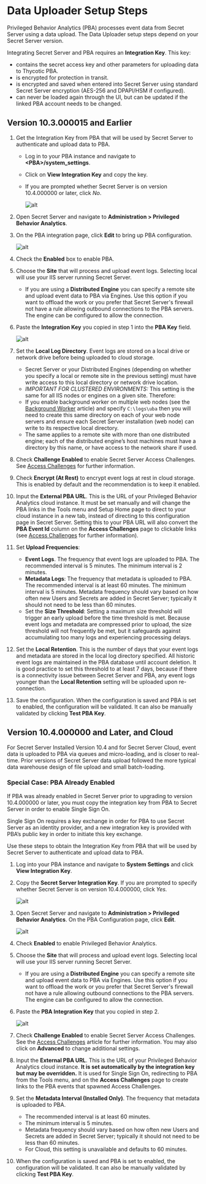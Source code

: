 ﻿[title]: # (Data Uploader Setup)
[tags]: # (secret server)
[priority]: # (3030)

# Data Uploader Setup Steps

Privileged Behavior Analytics (PBA) processes event data from Secret Server using a data upload. The Data Uploader setup steps depend on your Secret Server version.

Integrating Secret Server and PBA requires an **Integration Key**. This key:  
* contains the secret access key and other parameters for uploading data to Thycotic PBA.
* is encrypted for protection in transit.
* is encrypted and saved when entered into Secret Server using standard Secret Server encryption (AES-256 and DPAPI/HSM if configured).
* can never be loaded again through the UI, but can be updated if the linked PBA account needs to be changed.

## Version 10.3.000015 and Earlier

1. Get the Integration Key from PBA that will be used by Secret Server to authenticate and upload data to PBA.
    * Log in to your PBA instance and navigate to **\<PBA\>/system_settings**.
    * Click on **View Integration Key** and copy the key.
    * If you are prompted whether Secret Server is on version 10.4.000000 or later, click *No*.

        ![alt](images/01-data-uploader.png)

1. Open Secret Server and navigate to **Administration > Privileged Behavior Analytics**.
1. On the PBA integration page, click **Edit** to bring up PBA configuration.

    ![alt](images/pba-challenge-enabled.jpg)

1. Check the **Enabled** box to enable PBA.
1. Choose the **Site** that will process and upload event logs. Selecting local will use your IIS server running Secret Server. 
    * If you are using a **Distributed Engine** you can specify a remote site and upload event data to PBA via Engines. Use this option if you want to offload the work or you prefer that Secret Server's firewall not have a rule allowing outbound connections to the PBA servers. The engine can be configured to allow the connection.
1. Paste the **Integration Key** you copied in step 1 into the **PBA Key** field.

    ![alt](images/local-log-dir.jpg)
1. Set the **Local Log Directory**. Event logs are stored on a local drive or network drive before being uploaded to cloud storage.
    * Secret Server or your Distributed Engines (depending on whether you specify a local or remote site in the previous setting) must have write access to this local directory or network drive location.
    * *IMPORTANT FOR CLUSTERED ENVIRONMENTS:* This setting is the same for all IIS nodes or engines on a given site. Therefore:
    * If you enable background worker on multiple web nodes (see the [Background Worker](bkground-worker-clust-env.md) article) and specify `C:\logs\uba` then you will need to create this same directory on each of your web node servers and ensure each Secret Server installation (web node) can write to its respective local directory.
    * The same applies to a remote site with more than one distributed engine; each of the distributed engine’s host machines must have a directory by this name, or have access to the network share if used.
1. Check **Challenge Enabled** to enable Secret Server Access Challenges. See [Access Challenges](../access-challenges.md) for further information.
1. Check **Encrypt (At Rest)** to encrypt event logs at rest in cloud storage. This is enabled by default and the recommendation is to keep it enabled.
1. Input the **External PBA URL**. This is the URL of your Privileged Behavior Analytics cloud instance. It must be set manually and will change the PBA links in the Tools menu and Setup Home page to direct to your cloud instance in a new tab, instead of directing to this configuration page in Secret Server.
  Setting this to your PBA URL will also convert the **PBA Event Id** column on the **Access Challenges** page to clickable links (see [Access Challenges](../access-challenges.md) for further information).
1. Set **Upload Frequencies**: 
    * **Event Logs**. The frequency that event logs are uploaded to PBA. The recommended interval is 5 minutes. The minimum interval is 2 minutes.
    * **Metadata Logs**: The frequency that metadata is uploaded to PBA. The recommended interval is at least 60 minutes. The minimum interval is 5 minutes. Metadata frequency should vary based on how often new Users and Secrets are added in Secret Server; typically it should not need to be less than 60 minutes.
    * Set the **Size Threshold**: Setting a maximum size threshold will trigger an early upload before the time threshold is met. Because event logs and metadata are compressed prior to upload, the size threshold will not frequently be met, but it safeguards against accumulating too many logs and experiencing processing delays.
1. Set the **Local Retention**. This is the number of days that your event logs and metadata are stored in the local log directory specified. All historic event logs are maintained in the PBA database until account deletion. It is good practice to set this threshold to at least 7 days, because if there is a connectivity issue between Secret Server and PBA, any event logs younger than the **Local Retention** setting will be uploaded upon re-connection.
1. Save the configuration. When the configuration is saved and PBA is set to enabled, the configuration will be validated. It can also be manually validated by clicking **Test PBA Key**.

## Version 10.4.000000 and Later, and Cloud

For Secret Server Installed Version 10.4 and for Secret Server Cloud, event data is uploaded to PBA via queues and micro-loading, and is closer to real-time. Prior versions of Secret Server data upload followed the more typical data warehouse design of file upload and small batch-loading.

### Special Case: PBA Already Enabled

If PBA was already enabled in Secret Server prior to upgrading to version 10.4.000000 or later, you must copy the integration key from PBA to Secret Server in order to enable Single Sign On.

Single Sign On requires a key exchange in order for PBA to use Secret Server as an identity provider, and a new integration key is provided with PBA’s public key in order to initiate this key exchange.

Use these steps to obtain the Integration Key from PBA that will be used by Secret Server to authenticate and upload data to PBA.

1. Log into your PBA instance and navigate to **System Settings** and click **View Integration Key**.
1. Copy the **Secret Server Integration Key**. If you are prompted to specify whether Secret Server is on version 10.4.000000, click *Yes.*

    ![alt](images/integration-settings.jpg)

1. Open Secret Server and navigate to **Administration > Privileged Behavior Analytics**. On the PBA Configuration page, click **Edit**.

    ![alt](images/confirm-ss-key.jpg)

1. Check **Enabled** to enable Privileged Behavior Analytics.
1. Choose the **Site** that will process and upload event logs. Selecting local will use your IIS server running Secret Server. 
    * If you are using a **Distributed Engine** you can specify a remote site and upload event data to PBA via Engines. Use this option if you want to offload the work or you prefer that Secret Server's firewall not have a rule allowing outbound connections to the PBA servers. The engine can be configured to allow the connection.
1. Paste the **PBA Integration Key** that you copied in step 2.

    ![alt](images/pba-int-key.jpg)

1. Check **Challenge Enabled** to enable Secret Server Access Challenges. See the [Access Challenges](../access-challenges.md) article for further information. You may also click on **Advanced** to change additional settings.
1. Input the **External PBA URL**. This is the URL of your Privileged Behavior Analytics cloud instance. **It is set automatically by the integration key but may be overridden.** It is used for Single Sign On, redirecting to PBA from the Tools menu, and on the **Access Challenges** page to create links to the PBA events that spawned Access Challenges.
1. Set the **Metadata Interval (Installed Only)**. The frequency that metadata is uploaded to PBA.
    * The recommended interval is at least 60 minutes.
    * The minimum interval is 5 minutes.
    * Metadata frequency should vary based on how often new Users and Secrets are added in Secret Server; typically it should not need to be less than 60 minutes.
    * For Cloud, this setting is unavailable and defaults to 60 minutes.
1. When the configuration is saved and PBA is set to enabled, the configuration will be validated. It can also be manually validated by clicking **Test PBA Key**.
